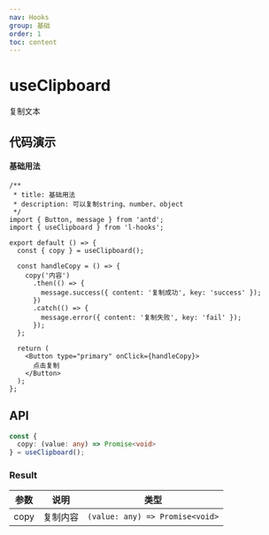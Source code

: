 ```yaml
---
nav: Hooks
group: 基础
order: 1
toc: content
---
```


# useClipboard

复制文本

## 代码演示

#### 基础用法

```tsx
/**
 * title: 基础用法
 * description: 可以复制string、number、object
 */
import { Button, message } from 'antd';
import { useClipboard } from 'l-hooks';

export default () => {
  const { copy } = useClipboard();

  const handleCopy = () => {
    copy('内容')
      .then(() => {
        message.success({ content: '复制成功', key: 'success' });
      })
      .catch(() => {
        message.error({ content: '复制失败', key: 'fail' });
      });
  };

  return (
    <Button type="primary" onClick={handleCopy}>
      点击复制
    </Button>
  );
};
```

## API

```typescript
const {
  copy: (value: any) => Promise<void>
} = useClipboard();
```

### Result

| 参数 | 说明     | 类型                            |
| ---- | -------- | ------------------------------- |
| copy | 复制内容 | `(value: any) => Promise<void>` |
